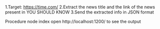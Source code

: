 1.Target: https://time.com/
2.Extract the news title and the link of the news present in YOU SHOULD KNOW
3.Send the extracted info in JSON format

Procedure
node index
open http://localhost:1200/ to see the output